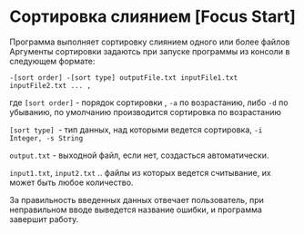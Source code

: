 # Сортировка слиянием [Focus Start]

Программа выполняет сортировку слиянием одного или более файлов 
Аргументы сортировки задаютсь при запуске программы из консоли 
в следующем формате:
		
`-[sort order] -[sort type] outputFile.txt inputFile1.txt inputFile2.txt ... ,`

 где `[sort order]` - порядок сортировки , `-a` по возрастанию, 
либо `-d` по убыванию, по умолчанию производится 
сортировка по возрастанию

`[sort type] `- тип данных, над которыми ведется сортировка,
`-i Integer, -s String`

`output.txt` - выходной файл, если нет, создасться автоматически.

`input1.txt`, `input2.txt` .. файлы из которых ведется считывание,
их может быть любое количество.

За правильность введенных данных отвечает пользователь,
при неправильном вводе выведется название ошибки,
и программа завершит работу.
